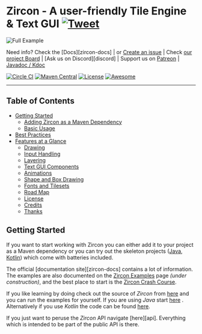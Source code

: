 # Zircon - A user-friendly Tile Engine & Text GUI [![Tweet](https://img.shields.io/twitter/url/http/shields.io.svg?style=social)](https://twitter.com/intent/tweet?text=Do%20you%20plan%20to%20make%20a%20roguelike%3F%20Look%20no%20further.%20Zircon%20is%20the%20right%20tool%20for%20the%20job.&url=https://github.com/Hexworks/zircon&hashtags=games,roguelikes)

<img src="https://cdn.discordapp.com/attachments/205245036084985857/481213000540225550/full_example.gif"  alt="Full Example"/>

Need info? Check the [Docs][zircon-docs]
| or [Create an issue](https://github.com/Hexworks/zircon/issues/new)
| Check [our project Board](https://github.com/Hexworks/zircon/projects/2)
| [Ask us on Discord][discord]
| Support us on [Patreon](https://www.patreon.com/hexworks)
| [Javadoc / Kdoc](https://hexworks.github.io/zircon/)

[![Circle CI](https://circleci.com/gh/Hexworks/zircon/tree/master.svg?style=shield)](https://circleci.com/gh/Hexworks/zircon/)
[![Maven Central](https://maven-badges.herokuapp.com/maven-central/org.hexworks.zircon/zircon.core/badge.svg)](https://maven-badges.herokuapp.com/maven-central/org.hexworks.zircon/zircon.core)
[![License](https://img.shields.io/badge/License-Apache%202.0-blue.svg)](https://opensource.org/licenses/Apache-2.0)
[![Awesome](https://cdn.rawgit.com/sindresorhus/awesome/d7305f38d29fed78fa85652e3a63e154dd8e8829/media/badge.svg)](https://github.com/sindresorhus/awesome)

---

## Table of Contents

- [Getting Started](#getting-started)
    - [Adding Zircon as a Maven Dependency](#adding-zircon-as-a-maven-dependency)
    - [Basic Usage](#basic-usage)
- [Best Practices](#best-practices)
- [Features at a Glance](#features-at-a-glance)
    - [Drawing](#drawing)
    - [Input Handling](#input-handling)
    - [Layering](#layering)
    - [Text GUI Components](#text-gui-components)
    - [Animations](#animations)
    - [Shape and Box Drawing](#shape-and-box-drawing)
    - [Fonts and Tilesets](#fonts-and-tilesets)
    - [Road Map](#road-map)
    - [License](#license)
    - [Credits](#credits)
    - [Thanks](#thanks)

## Getting Started

If you want to start working with Zircon you can either add it to your project as a Maven dependency or you can try out
the skeleton projects
([Java](https://github.com/Hexworks/zircon.skeleton.java), [Kotlin](https://github.com/Hexworks/zircon.skeleton.kotlin))
which come with batteries included.

The official [documentation site][zircon-docs] contains a lot of information. The examples are also documented on the
[Zircon Examples](https://hexworks.org/zircon/examples/) page *(under construction)*, and the best place to start is the
[Zircon Crash Course](https://hexworks.org/zircon/docs/2018-07-18-a-zircon-crash-course).

If you like learning by doing check out the source of *Zircon* from [here](https://github.com/Hexworks/zircon) and you
can run the examples for yourself. If you are using *Java*
start [here](https://github.com/Hexworks/zircon/tree/master/zircon.jvm.examples/src/main/java/org/hexworks/zircon/examples)
. Alternatively if you use *Kotlin* the code can be
found [here](https://github.com/Hexworks/zircon/tree/master/zircon.jvm.examples/src/main/kotlin/org/hexworks/zircon).

If you just want to peruse the *Zircon* API navigate [here][api]. Everything which is intended to be part of the public
API is there.
